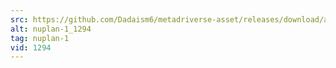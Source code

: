 ```yaml
---
src: https://github.com/Dadaism6/metadriverse-asset/releases/download/assetsv1.0.1/nuplan-1_1294.mp4
alt: nuplan-1_1294
tag: nuplan-1
vid: 1294
---
```

